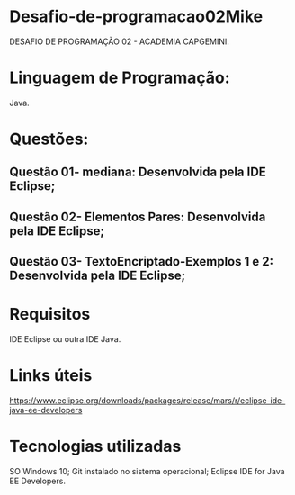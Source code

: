 # Desafio-de-programacao02Mike
DESAFIO DE PROGRAMAÇÃO 02 - ACADEMIA CAPGEMINI.

# Linguagem de Programação:

Java.

# Questões:

## Questão 01- mediana: Desenvolvida pela IDE Eclipse;

## Questão 02- Elementos Pares: Desenvolvida pela IDE Eclipse;

## Questão 03- TextoEncriptado-Exemplos 1 e 2: Desenvolvida pela IDE Eclipse;

# Requisitos
IDE Eclipse ou outra IDE Java.

# Links úteis
https://www.eclipse.org/downloads/packages/release/mars/r/eclipse-ide-java-ee-developers

# Tecnologias utilizadas
SO Windows 10;
Git instalado no sistema operacional;
Eclipse IDE for Java EE Developers.